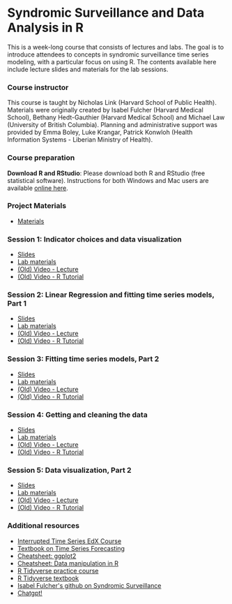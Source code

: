 # Syndromic Surveillance and Data Analysis in R

This is a week-long course that consists of lectures and labs. The goal is to introduce attendees to concepts in syndromic surveillance time series modeling, with a particular focus on using R. The contents available here include lecture slides and materials for the lab sessions.

### Course instructor
This course is taught by Nicholas Link (Harvard School of Public Health). Materials were originally created by Isabel Fulcher (Harvard Medical School),  Bethany Hedt-Gauthier (Harvard Medical School) and Michael Law (University of British Columbia). Planning and administrative support was provided by Emma Boley, Luke Krangar, Patrick Konwloh (Health Information Systems - Liberian Ministry of Health).

### Course preparation
**Download R and RStudio**: Please download both R and RStudio (free statistical software). Instructions for both Windows and Mac users are available [online here](https://rstudio-education.github.io/hopr/starting.html).

### Project Materials
- [Materials](materials/project/project_materials.zip)

### Session 1: Indicator choices and data visualization 
- [Slides](slides/1_Introduction_SyndromicSurveillance_LiberiaMOH.pptx)
- [Lab materials](materials/session1/session1_materials.zip)
- [(Old) Video - Lecture](https://www.youtube.com/watch?v=vo_MFsIRBe4)
- [(Old) Video - R Tutorial](https://www.youtube.com/watch?v=AeWJ2T2Zuiw)

### Session 2: Linear Regression and fitting time series models, Part 1 
- [Slides](slides/2_TimeSeries_SyndromicSurveillance_LiberiaMOH.pptx)
- [Lab materials](materials/session2/session2_materials.zip)
- [(Old) Video - Lecture](https://www.youtube.com/watch?v=JWJhww1mOOE)
- [(Old) Video - R Tutorial](https://www.youtube.com/watch?v=CRAE1zARHpY)

### Session 3: Fitting time series models, Part 2 
- [Slides](slides/3_TimeSeriesPt2_SyndromicSurveillance_LiberiaMOH.pptx)
- [Lab materials](materials/session3/session3_materials.zip)
- [(Old) Video - Lecture](https://www.youtube.com/watch?v=cSYPmixjLYo)
- [(Old) Video - R Tutorial](https://www.youtube.com/watch?v=mThIcj_tFDE)

### Session 4: Getting and cleaning the data
- [Slides](slides/4_DataClean_SyndromicSurveillance_LiberiaMOH.pptx)
- [Lab materials](materials/session4/session4_materials.zip)
- [(Old) Video - Lecture](https://www.youtube.com/watch?v=3U-4bkyNGMI)
- [(Old) Video - R Tutorial]( https://youtu.be/NnQUPzFMwvU )

### Session 5: Data visualization, Part 2
- [Slides](slides/5_DataVisualization_SyndromicSurveillance_LiberiaMOH.pptx)
- [Lab materials](materials/session5/session5_03-30.zip)
- [(Old) Video - Lecture](https://youtu.be/ZMR1iHMk8EQ)
- [(Old) Video - R Tutorial](https://youtu.be/Cwq63nQ26sw)

### Additional resources
- [Interrupted Time Series EdX Course](https://www.edx.org/course/policy-analysis-using-interrupted-time-series)
- [Textbook on Time Series Forecasting](https://otexts.com/fpp2/)
- [Cheatsheet: ggplot2](chrome-extension://efaidnbmnnnibpcajpcglclefindmkaj/https://rstudio.github.io/cheatsheets/data-visualization.pdf)
- [Cheatsheet: Data manipulation in R](chrome-extension://efaidnbmnnnibpcajpcglclefindmkaj/https://www.rstudio.com/wp-content%2Fuploads%2F2015%2F02%2Fdata-wrangling-cheatsheet.pdf%2F)
- [R Tidyverse practice course](https://campus.datacamp.com/courses/introduction-to-the-tidyverse/data-wrangling-1?ex=1)
- [R Tidyverse textbook](https://bookdown.org/yih_huynh/Guide-to-R-Book/tidyverse.html)
- [Isabel Fulcher's github on Syndromic Surveillance](https://github.com/isabelfulcher/global_covid19_response)
- [Chatgpt!](https://chatgpt.com/)


